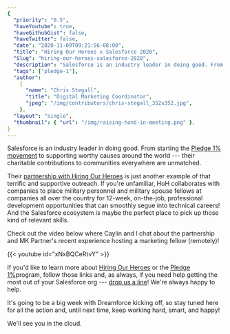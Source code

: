```yaml
---
{
  "priority": "0.5",
  "haveYoutube": true,
  "haveGithubGist": false,
  "haveTwitter": false,
  "date": "2020-11-09T09:21:56-08:00",
  "title": "Hiring Our Heroes x Salesforce 2020",
  "Slug": "hiring-our-heroes-salesforce-2020",
  "description": "Salesforce is an industry leader in doing good. From starting the Pledge 1% movement to supporting worthy causes around the world — their…",
  "tags": ["pledge-1"],
  "author":
    {
      "name": "Chris Stegall",
      "title": "Digital Marketing Coordinator",
      "jpeg": "/img/contributors/chris-stegall_352x352.jpg",
    },
  "layout": "single",
  "thumbnail": { "url": "/img/raising-hand-in-meeting.png" },
}
---
```


Salesforce is an industry leader in doing good. From starting the [Pledge 1% movement](https://medium.com/creme-de-la-crm/pledge-1-success-stories-602f06c2b3bb?source=collection_home---4------0-----------------------) to supporting worthy causes around the world --- their charitable contributions to communities everywhere are unmatched.

Their [partnership with Hiring Our Heroes](https://www.hiringourheroes.org/fellowships/salesforce-fellowship-program/) is just another example of that terrific and supportive outreach. If you're unfamiliar, HoH collaborates with companies to place military personnel and military spouse fellows at companies all over the country for 12-week, on-the-job, professional development opportunities that can smoothly segue into technical careers! And the Salesforce ecosystem is maybe the perfect place to pick up those kind of relevant skills.

Check out the video below where Caylin and I chat about the partnership and MK Partner's recent experience hosting a marketing fellow (remotely)!

{{< youtube id="xNxBQCeRtvY" >}}

If you'd like to learn more about [Hiring Our Heroes](https://www.hiringourheroes.org/fellowships/salesforce-fellowship-program/) or the [Pledge 1%](https://pledge1percent.org/)program, follow those links and, as always, if you need help getting the most out of your Salesforce org --- [drop us a line](https://www.mkpartners.com/contact/)! We're always happy to help.

It's going to be a big week with Dreamforce kicking off, so stay tuned here for all the action and, until next time, keep working hard, smart, and happy!

We'll see you in the cloud.
